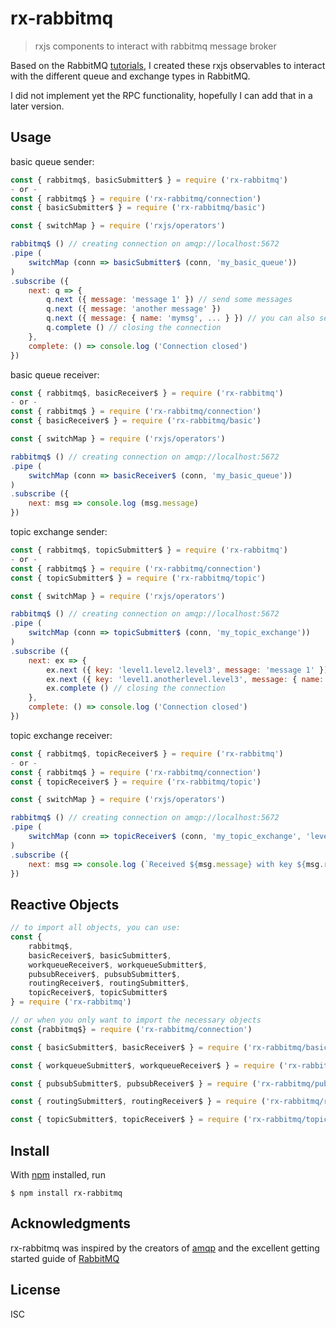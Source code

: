 # rx-rabbitmq

> rxjs components to interact with rabbitmq message broker

Based on the RabbitMQ [tutorials](https://www.rabbitmq.com/getstarted.html), I created these rxjs observables 
to interact with the different queue and exchange types in RabbitMQ. 

I did not implement yet the RPC functionality, hopefully I can add that in a later version.

## Usage

basic queue sender:
```js
const { rabbitmq$, basicSubmitter$ } = require ('rx-rabbitmq')
- or -
const { rabbitmq$ } = require ('rx-rabbitmq/connection')
const { basicSubmitter$ } = require ('rx-rabbitmq/basic')

const { switchMap } = require ('rxjs/operators')

rabbitmq$ () // creating connection on amqp://localhost:5672
.pipe (
    switchMap (conn => basicSubmitter$ (conn, 'my_basic_queue'))
)
.subscribe ({
    next: q => {
        q.next ({ message: 'message 1' }) // send some messages 
        q.next ({ message: 'another message' })
        q.next ({ message: { name: 'mymsg', ... } }) // you can also send an object as the message, will be JSON.stringify ()'d
        q.complete () // closing the connection
    },
    complete: () => console.log ('Connection closed')
})

```

basic queue receiver:
```js
const { rabbitmq$, basicReceiver$ } = require ('rx-rabbitmq')
- or -
const { rabbitmq$ } = require ('rx-rabbitmq/connection')
const { basicReceiver$ } = require ('rx-rabbitmq/basic')

const { switchMap } = require ('rxjs/operators')

rabbitmq$ () // creating connection on amqp://localhost:5672
.pipe (
    switchMap (conn => basicReceiver$ (conn, 'my_basic_queue'))
)
.subscribe ({
    next: msg => console.log (msg.message)
})

```

topic exchange sender:
```js
const { rabbitmq$, topicSubmitter$ } = require ('rx-rabbitmq')
- or -
const { rabbitmq$ } = require ('rx-rabbitmq/connection')
const { topicSubmitter$ } = require ('rx-rabbitmq/topic')

const { switchMap } = require ('rxjs/operators')

rabbitmq$ () // creating connection on amqp://localhost:5672
.pipe (
    switchMap (conn => topicSubmitter$ (conn, 'my_topic_exchange'))
)
.subscribe ({
    next: ex => {
        ex.next ({ key: 'level1.level2.level3', message: 'message 1' }) // send some messages 
        ex.next ({ key: 'level1.anotherlevel.level3', message: { name: 'mymsg', ... } }) // you can also send an object as the message, will be JSON.stringify ()'d
        ex.complete () // closing the connection
    },
    complete: () => console.log ('Connection closed')
})

```

topic exchange receiver:
```js
const { rabbitmq$, topicReceiver$ } = require ('rx-rabbitmq')
- or -
const { rabbitmq$ } = require ('rx-rabbitmq/connection')
const { topicReceiver$ } = require ('rx-rabbitmq/topic')

const { switchMap } = require ('rxjs/operators')

rabbitmq$ () // creating connection on amqp://localhost:5672
.pipe (
    switchMap (conn => topicReceiver$ (conn, 'my_topic_exchange', 'level1.*.level3'))
)
.subscribe ({
    next: msg => console.log (`Received ${msg.message} with key ${msg.routingKey}`)
})

```

## Reactive Objects

```js
// to import all objects, you can use:
const { 
    rabbitmq$, 
    basicReceiver$, basicSubmitter$, 
    workqueueReceiver$, workqueueSubmitter$, 
    pubsubReceiver$, pubsubSubmitter$, 
    routingReceiver$, routingSubmitter$,
    topicReceiver$, topicSubmitter$
} = require ('rx-rabbitmq')

// or when you only want to import the necessary objects
const {rabbitmq$} = require ('rx-rabbitmq/connection')

const { basicSubmitter$, basicReceiver$ } = require ('rx-rabbitmq/basic')

const { workqueueSubmitter$, workqueueReceiver$ } = require ('rx-rabbitmq/workqueue')

const { pubsubSubmitter$, pubsubReceiver$ } = require ('rx-rabbitmq/pubsub')

const { routingSubmitter$, routingReceiver$ } = require ('rx-rabbitmq/routing')

const { topicSubmitter$, topicReceiver$ } = require ('rx-rabbitmq/topic')

```

## Install

With [npm](https://npmjs.org/) installed, run

```
$ npm install rx-rabbitmq
```

## Acknowledgments

rx-rabbitmq was inspired by the creators of [amqp](https://www.npmjs.com/package/amqp) and the excellent getting started guide of [RabbitMQ](https://www.rabbitmq.com/tutorials/tutorial-one-javascript.html)


## License

ISC

